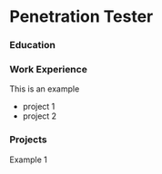 # Penetration Tester

### Education


### Work Experience
This is an example
- project 1
- project 2

### Projects
Example 1
